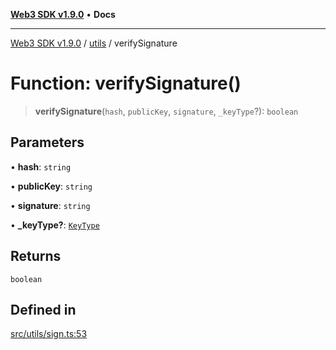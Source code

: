 [**Web3 SDK v1.9.0**](../../../README.md) • **Docs**

***

[Web3 SDK v1.9.0](../../../globals.md) / [utils](../README.md) / verifySignature

# Function: verifySignature()

> **verifySignature**(`hash`, `publicKey`, `signature`, `_keyType`?): `boolean`

## Parameters

• **hash**: `string`

• **publicKey**: `string`

• **signature**: `string`

• **\_keyType?**: [`KeyType`](../../../type-aliases/KeyType.md)

## Returns

`boolean`

## Defined in

[src/utils/sign.ts:53](https://github.com/Mystic-Nayy/alephium-web3/blob/ee41f5e0e7d7fb0b155fe62f05b2ac03772895ca/packages/web3/src/utils/sign.ts#L53)
